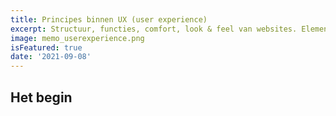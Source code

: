 ```yaml
---
title: Principes binnen UX (user experience) 
excerpt: Structuur, functies, comfort, look & feel van websites. Elementen om op te letten. 
image: memo_userexperience.png
isFeatured: true
date: '2021-09-08'
---
```


## Het begin
